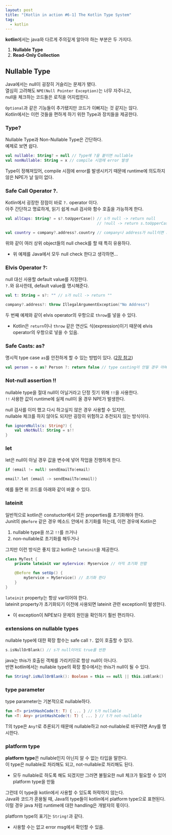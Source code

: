```yaml
---
layout: post
title: "[Kotlin in action #6-1] The Kotlin Type System"
tag:
  - kotlin
---
```


**kotlin**에서는 java와 다르게 주의깊게 알아야 하는 부분은 두 가지다.
1. **Nullable Type**
2. **Read-Only Collection**


## Nullable Type

Java에서는 null이 굉장히 거슬리는 문제가 됐다.  
열심히 고려해도 `NPE(Null Pointer Exception)`는 너무 자주나고,  
null을 체크하는 코드들은 로직을 어지럽힌다.  

`Optional`과 같은 기능들이 추가됐지만 코드가 이뻐지는 것 같지는 않다.  
Kotlin에서는 이런 것들을 편하게 하기 위한 Type과 장치들을 제공한다.

### Type?

Nullable Type과 Non-Nullable Type은 간단하다.  
예제로 보면 쉽다.  

```Kotlin
val nullable: String? = null // Type에 ?을 붙이면 nullable
val nonNullable: String = x // compile 시점에 error 발생
```

Type이 정해져있어, compile 시점에 error를 발생시키기 때문에 runtime에 의도하지 않은 NPE가 날 일이 없다.

### Safe Call Operator ?.

Kotlin에서 굉장한 장점이 바로 `?.` operator 이다.  
아주 간단하고 명료하게, 읽기 쉽게 null 검사와 함수 호출을 가능하게 한다.  

```kotlin
val allCaps: String? = s?.toUpperCase() // s가 null -> return null
                                        // !null -> return s.toUpperCase()

val country = company?.address?.country // company나 address가 null이면 return null
```

위와 같이 여러 상위 object들의 null check를 할 때 특히 유용하다.
- 위 예제를 Java에서 모두 null check 한다고 생각하면...

### Elvis Operator ?:

null 대신 사용할 default value를 지정한다.  
`?.`와 유사한데, default value를 명시해준다.  

```kotlin
val t: String = s?: "" // s가 null -> return ""

company?.address?: throw IllegalArgumentException("No Address")
```

두 번째 예제와 같이 elvis operator의 우항으로 `throw`를 넣을 수 있다. 
- Kotlin은 `return`이나 `throw` 같은 연산도 식(expression)이기 때문에 elvis operator의 우항으로 넣을 수 있음.

### Safe Casts: as?

명시적 type case `as`를 안전하게 할 수 있는 방법이 있다. ([2장 참고](https://meansoup.github.io/2021/01/07/kotlin_in_action_ch2/#is))  

```kotlin
val person = o as? Person ?: return false // type casting이 안될 경우 아예 함수 자체를 return false
```

### Not-null assertion !!

nullable type을 절대 null이 아닐거라고 단정 짓기 위해 `!!`을 사용한다.  
`!!` 사용한 값이 runtime에 실제 null이 올 경우 NPE가 발생한다.  

null 검사를 이미 했고 다시 하고싶지 않은 경우 사용할 수 있지만,  
nullable 체크를 하지 않아도 되지만 굉장히 위험하고 추천되지 않는 방식이다.  

```kotlin
fun ignoreNulls(s: String?) {
    val sNotNull: String = s!!
}
```

### let

let은 null이 아닐 경우 값을 변수에 넣어 작업을 진행하게 한다.  

```kotlin
if (email != null) sendEmailTo(email)

email?.let {email -> sendEmailTo(email)}
```
예를 들면 위 코드를 아래와 같이 바꿀 수 있다.

### lateinit

일반적으로 kotlin은 constuctor에서 모든 properties를 초기화해야 한다.  
Junit의 `@Before` 같은 경우 메소드 안에서 초기화를 하는데, 이런 경우에 Kotlin은
1. nullable type을 쓰고 `!!`를 쓰거나
2. non-nullable로 초기화를 해두거나

그치만 이런 방식은 좋지 않고 kotlin은 `lateinit`을 제공한다.

```kotlin
class MyTest {
    private lateinit var myService: Myservice // 아직 초기화 안함

    @Before fun setUp() {
        myService = MyService() // 초기화 한다
    }
}
```

`lateinit` property는 항상 var이어야 한다.  
lateinit property가 초기화되기 이전에 사용되면 lateinit 관련 exception이 발생한다.
- 이 exception이 NPE보다 문제의 원인을 확인하기 훨씬 편리하다.

### extensions on nullable types

nullable type에 대한 확장 함수는 safe call `?.` 없이 호출할 수 있다.  

```kotlin
s.isNullOrBlank() // s가 null이어도 true를 반환
```

java는 this가 호출된 객체를 가리키므로 항상 null이 아니다.  
반면 kotlin에서는 nullable type의 확장 함수에서는 this가 null이 될 수 있다.  

```kotlin
fun String?.isNullOrBlank(): Boolean = this == null || this.isBlank()
```

### type parameter

type parameter는 기본적으로 nullable하다.  
```kotlin
fun <T> printHashCode(t: T) { ... } // t가 nullable
fun <T: Any> printHashCode(t: T) { ... } // t가 not-nullable 
```

T의 type은 `Any?`로 추론되기 때문에 nullable하고 not-nullable로 바꾸려면 Any를 명시한다.  

### platform type

**platform type**은 nullable인지 아닌지 알 수 없는 타입을 말한다.  
이 type은 nullable로 처리해도 되고, not-nullable로 처리해도 된다.
- 모두 nullable로 하도록 해도 되겠지만 그러면 불필요한 null 체크가 필요할 수 있어 platform type을 만듦  

그런데 이 type을 kotlin에서 사용할 수 있도록 허락하지 않는다.  
Java와 코드가 혼용될 때, Java의 type들이 kotlin에서 platform type으로 표현된다.  
이럴 경우 java 처럼 runtime에 대한 handling은 개발자의 몫이다.

platform type의 표기는 `String!`과 같다.
- 사용할 수는 없고 error msg에서 확인할 수 있음.
